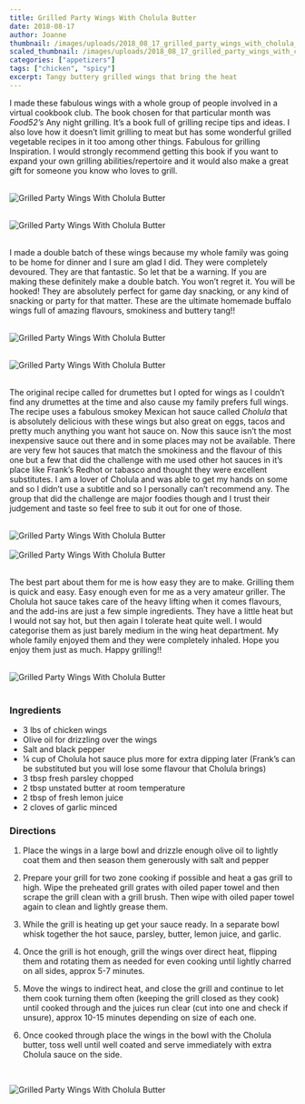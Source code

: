 ```yaml
---
title: Grilled Party Wings With Cholula Butter
date: 2018-08-17
author: Joanne
thumbnail: /images/uploads/2018_08_17_grilled_party_wings_with_cholula_butter_1.jpg
scaled_thumbnail: /images/uploads/2018_08_17_grilled_party_wings_with_cholula_butter_0.jpg
categories: ["appetizers"]
tags: ["chicken", "spicy"]
excerpt: Tangy buttery grilled wings that bring the heat
---
```


I made these fabulous wings with a whole group of people involved in a virtual cookbook club. The book chosen for that particular month was _Food52’s_ Any night grilling. It’s a book full of grilling recipe tips and ideas. I also love how it doesn’t limit grilling to meat but has some wonderful grilled vegetable recipes in it too among other things. Fabulous for grilling Inspiration. I would strongly recommend getting this book if you want to expand your own grilling abilities/repertoire and it would also make a great gift for someone you know who loves to grill.
</br>
</br>

![Grilled Party Wings With Cholula Butter](/images/uploads/2018_08_17_grilled_party_wings_with_cholula_butter_2.jpg)
</br>
</br>

![Grilled Party Wings With Cholula Butter](/images/uploads/2018_08_17_grilled_party_wings_with_cholula_butter_3.jpg)
</br>
</br>

I made a double batch of these wings because my whole family was going to be home for dinner and I sure am glad I did. They were completely devoured. They are that fantastic. So let that be a warning. If you are making these definitely make a double batch. You won’t regret it. You will be hooked! They are absolutely perfect for game day snacking, or any kind of snacking or party for that matter. These are the ultimate homemade buffalo wings full of amazing flavours, smokiness and buttery tang!!
</br>
</br>

![Grilled Party Wings With Cholula Butter](/images/uploads/2018_08_17_grilled_party_wings_with_cholula_butter_4.jpg)
</br>
</br>

![Grilled Party Wings With Cholula Butter](/images/uploads/2018_08_17_grilled_party_wings_with_cholula_butter_5.jpg)
</br>
</br>

The original recipe called for drumettes but I opted for wings as I couldn’t find any drumettes at the time and also cause my family prefers full wings.  The recipe uses a fabulous smokey Mexican hot sauce called _Cholula_ that is absolutely delicious with these wings but also great on eggs, tacos and pretty much anything you want hot sauce on. Now this sauce isn’t the most inexpensive sauce out there and in some places may not be available. There are very few hot sauces that match the smokiness and the flavour of this one but a few that did the challenge with me used other hot sauces in it’s place like Frank’s Redhot or tabasco and thought they were excellent substitutes. I am a lover of Cholula and was able to get my hands on some and so I didn’t use a subtitle and so I personally can’t recommend any. The group that did the challenge are major foodies though and I trust their judgement and taste so feel free to sub it out for one of those.
</br>
</br>

![Grilled Party Wings With Cholula Butter](/images/uploads/2018_08_17_grilled_party_wings_with_cholula_butter_6.jpg)
</br>
</br> 
![Grilled Party Wings With Cholula Butter](/images/uploads/2018_08_17_grilled_party_wings_with_cholula_butter_7.jpg)
</br>
</br> 

The best part about them for me is how easy they are to make. Grilling them is quick and easy. Easy enough even for me as a very amateur griller. The Cholula hot sauce takes care of the heavy lifting when it comes flavours, and the add-ins are just a few simple ingredients. They have a little heat but I would not say hot, but then again I tolerate heat quite well. I would categorise them as just barely medium in the wing heat department. My whole family enjoyed them and they were completely inhaled. Hope you enjoy them just as much. Happy grilling!!
</br>
</br>

![Grilled Party Wings With Cholula Butter](/images/uploads/2018_08_17_grilled_party_wings_with_cholula_butter_8.jpg)
</br>
</br>

### Ingredients

* 3 lbs of chicken wings 
* Olive oil for drizzling over the wings 
* Salt and black pepper 
* &frac14; cup of Cholula hot sauce plus more for extra dipping later (Frank’s can be substituted but you will lose some flavour that Cholula brings) 
* 3 tbsp fresh parsley chopped
* 2 tbsp unstated butter at room temperature 
* 2 tbsp of fresh lemon juice 
* 2 cloves of garlic minced

### Directions

1. Place the wings in a large bowl and drizzle enough olive oil to lightly coat them and then season them generously with salt and pepper

1. Prepare your grill for two zone cooking if possible and heat a gas grill to high. Wipe the preheated grill grates with oiled paper towel  and then scrape the grill clean with a grill brush. Then wipe with oiled paper towel again to clean and lightly grease them. 

1. While the grill is heating up get your sauce ready. In a separate bowl whisk together the hot sauce, parsley, butter, lemon juice, and garlic. 

1. Once the grill is hot enough, grill the wings over direct heat, flipping them and rotating them as needed for even cooking until lightly charred on all sides, approx 5-7 minutes.  

1. Move the wings to indirect heat, and close the grill and continue to let them cook turning them often (keeping the grill closed as they cook) until cooked through and the juices run clear (cut into one and check if unsure), approx 10-15 minutes depending on size of each one. 

1. Once cooked through place the wings in the bowl with the Cholula butter, toss well until well coated and serve immediately with extra Cholula sauce on the side.
</br>

![Grilled Party Wings With Cholula Butter](/images/uploads/2018_08_17_grilled_party_wings_with_cholula_butter_9.jpg)
